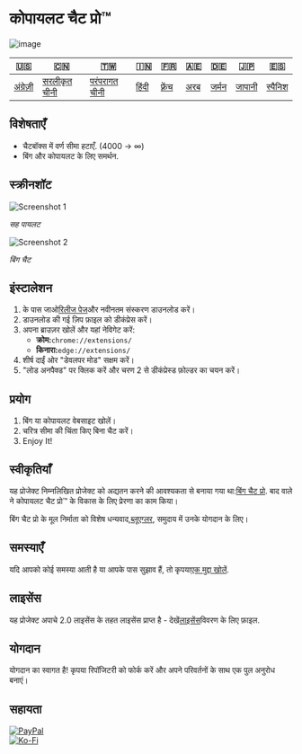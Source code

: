 # कोपायलट चैट प्रो™

![image](https://user-images.githubusercontent.com/69091361/297645227-67e62dd6-9322-4622-aa35-f7624fdf8698.png)

| 🇺🇸                   | 🇨🇳                            | 🇹🇼                             | 🇮🇳                  | 🇫🇷                    | 🇦🇪                | 🇩🇪                  | 🇯🇵                   | 🇪🇸                    |
| ---------------------- | ------------------------------- | -------------------------------- | --------------------- | ----------------------- | ------------------- | --------------------- | ---------------------- | ----------------------- |
| [अंग्रेज़ी](README.md) | [सरलीकृत चीनी](README.zh-CN.md) | [परंपरागत चीनी](README.zh-TW.md) | [हिंदी](README.hi.md) | [फ़्रेंच](README.fr.md) | [अरब](README.ar.md) | [जर्मन](README.de.md) | [जापानी](README.ja.md) | [स्पैनिश](README.es.md) |

## विशेषताएँ

-   चैटबॉक्स में वर्ण सीमा हटाएँ. (4000 -> ∞)
-   बिंग और कोपायलट के लिए समर्थन.

## स्क्रीनशॉट

![Screenshot 1](https://user-images.githubusercontent.com/69091361/297644441-b17ea2d1-94c4-4543-92fd-d094bb8187c6.png)

_सह पायलट_

![Screenshot 2](https://user-images.githubusercontent.com/69091361/297644588-1b3c7295-c6b2-46f9-9999-a99c95aad580.png)

_बिंग चैट_

## इंस्टालेशन

1.  के पास जाओ[रिलीज पेज](https://github.com/qzxtu/Copilot-Chat-Pro/releases)और नवीनतम संस्करण डाउनलोड करें।
2.  डाउनलोड की गई ज़िप फ़ाइल को डीकंप्रेस करें।
3.  अपना ब्राउज़र खोलें और यहां नेविगेट करें:
    -   **क्रोम:**`chrome://extensions/`
    -   **किनारा:**`edge://extensions/`
4.  शीर्ष दाईं ओर "डेवलपर मोड" सक्षम करें।
5.  "लोड अनपैक्ड" पर क्लिक करें और चरण 2 से डीकंप्रेस्ड फ़ोल्डर का चयन करें।

## प्रयोग

1.  बिंग या कोपायलट वेबसाइट खोलें।
2.  चरित्र सीमा की चिंता किए बिना चैट करें।
3.  Enjoy It!

## स्वीकृतियाँ

यह प्रोजेक्ट निम्नलिखित प्रोजेक्ट को अद्यतन करने की आवश्यकता से बनाया गया था:[बिंग चैट प्रो](https://github.com/blueagler/Bing-Chat-Pro). बाद वाले ने कोपायलट चैट प्रो™ के विकास के लिए प्रेरणा का काम किया।

बिंग चैट प्रो के मूल निर्माता को विशेष धन्यवाद,[ब्लूएग्लर](https://github.com/blueagler), समुदाय में उनके योगदान के लिए।

## समस्याएँ

यदि आपको कोई समस्या आती है या आपके पास सुझाव हैं, तो कृपया[एक मुद्दा खोलें](https://github.com/qzxtu/copilot-chat-pro/issues).

## लाइसेंस

यह प्रोजेक्ट अपाचे 2.0 लाइसेंस के तहत लाइसेंस प्राप्त है - देखें[लाइसेंस](LICENSE)विवरण के लिए फ़ाइल.

## योगदान

योगदान का स्वागत है! कृपया रिपॉजिटरी को फोर्क करें और अपने परिवर्तनों के साथ एक पुल अनुरोध बनाएं।

## सहायता

[![PayPal](https://img.shields.io/badge/PayPal-00457C?style=for-the-badge&logo=paypal&logoColor=white)](https://paypal.me/nova355killer)  
[![Ko-Fi](https://img.shields.io/badge/kofi-00457C?style=for-the-badge&logo=ko-fi&logoColor=white)](https://ko-fi.com/nova355)
